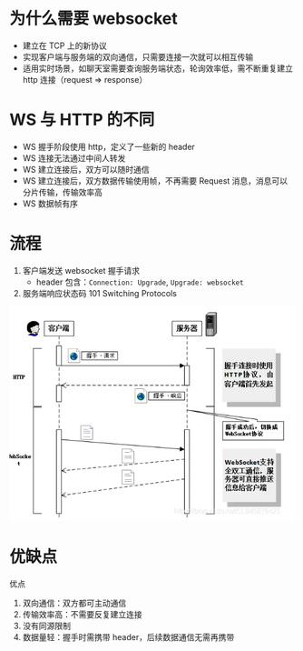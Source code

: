 # 为什么需要 websocket

- 建立在 TCP 上的新协议
- 实现客户端与服务端的双向通信，只需要连接一次就可以相互传输
- 适用实时场景，如聊天室需要查询服务端状态，轮询效率低，需不断重复建立 http 连接（request => response）

# WS 与 HTTP 的不同

- WS 握手阶段使用 http，定义了一些新的 header
- WS 连接无法通过中间人转发
- WS 建立连接后，双方可以随时通信
- WS 建立连接后，双方数据传输使用帧，不再需要 Request 消息，消息可以分片传输，传输效率高
- WS 数据帧有序

# 流程

1. 客户端发送 websocket 握手请求
   - header 包含：`Connection: Upgrade`, `Upgrade: websocket`
2. 服务端响应状态码 101 Switching Protocols

![websocket流程](websocket.png)

# 优缺点

优点

1. 双向通信：双方都可主动通信
2. 传输效率高：不需要反复建立连接
3. 没有同源限制
4. 数据量轻：握手时需携带 header，后续数据通信无需再携带
